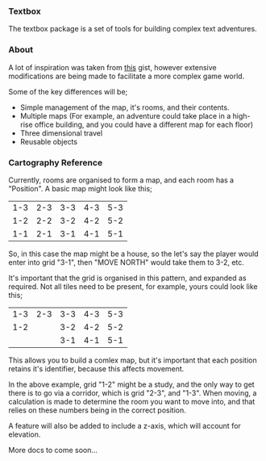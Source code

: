 ### Textbox
The textbox package is a set of tools for building complex text adventures.

### About
A lot of inspiration was taken from [this](https://gist.github.com/4poc/c279d24157af06d12cbe) gist, however extensive modifications are being made to facilitate a more complex game world. 

Some of the key differences will be;

- Simple management of the map, it's rooms, and their contents. 
- Multiple maps (For example, an adventure could take place in a high-rise office building, and you could have a different map for each floor)
- Three dimensional travel
- Reusable objects

### Cartography Reference
Currently, rooms are organised to form a map, and each room has a "Position". A basic map might look like this;

|   |   |   |   |   |
|---|---|---|---|---|
| 1-3 | 2-3 | 3-3 | 4-3 | 5-3 |
| 1-2 | 2-2 | 3-2 | 4-2 | 5-2 |
| 1-1 | 2-1 | 3-1 | 4-1 | 5-1 |

So, in this case the map might be a house, so the let's say the player would enter into grid "3-1", then "MOVE NORTH" would take them to 3-2, etc.

It's important that the grid is organised in this pattern, and expanded as required. Not all tiles need to be present, for example, yours could look like this;

|   |   |   |   |   |
|---|---|---|---|---|
| 1-3 | 2-3 | 3-3 | 4-3 | 5-3 |
| 1-2 |     | 3-2 | 4-2 | 5-2 |
|     |     | 3-1 | 4-1 | 5-1 |

This allows you to build a comlex map, but it's important that each position retains it's identifier, because this affects movement. 

In the above example, grid "1-2" might be a study, and the only way to get there is to go via a corridor, which is grid "2-3", and "1-3". When moving, a calculation is made to determine the room you want to move into, and that relies on these numbers being in the correct position. 

A feature will also be added to include a z-axis, which will account for elevation. 

More docs to come soon...
